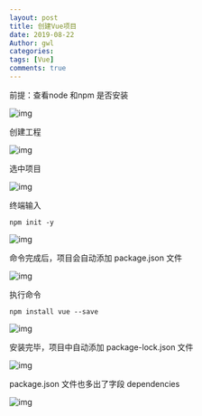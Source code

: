 ```yaml
---
layout: post
title: 创建Vue项目
date: 2019-08-22
Author: gwl
categories: 
tags: [Vue]
comments: true
---
```



前提：查看node 和npm 是否安装

![img](https://oscimg.oschina.net/oscnet/c8eb5dda9cc09878f79347cdb9cd0a475d1.jpg)

创建工程

![img](https://oscimg.oschina.net/oscnet/564b6c35e46b0dccc2393c6aa92bea7ff32.jpg)

选中项目

![img](https://oscimg.oschina.net/oscnet/1669ed1ebc58ab2cdbd370d9ca48a81e33b.jpg)

终端输入 

```
npm init -y
```

![img](https://oscimg.oschina.net/oscnet/27a76ce5e58cd93e7bfd4ac638438116c4f.jpg)

命令完成后，项目会自动添加 package.json 文件

![img](https://oscimg.oschina.net/oscnet/b87640370d5f59809ef0c640e9f64c6bf66.jpg)

执行命令 

```
npm install vue --save
```

![img](https://oscimg.oschina.net/oscnet/b6b2d63845684b4f6547a043b04e2caf663.jpg)

安装完毕，项目中自动添加 package-lock.json 文件

![img](https://oscimg.oschina.net/oscnet/a5c71e6adf33048842280921b1be5d31395.jpg)

package.json 文件也多出了字段 dependencies

![img](https://oscimg.oschina.net/oscnet/ca1460bde9e5f98a2ce1750795bfc15c5cd.jpg)